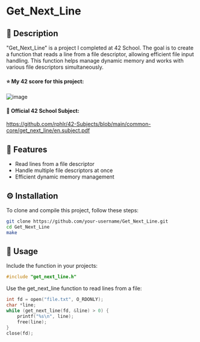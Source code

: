 # Get_Next_Line

## 📜 Description
"Get_Next_Line" is a project I completed at 42 School. The goal is to create a function that reads a line from a file descriptor, allowing efficient file input handling. This function helps manage dynamic memory and works with various file descriptors simultaneously.

#### ⭐ My 42 score for this project:
![image](https://github.com/yvann-ba/Get_Next_Line/assets/97234242/8c9961c4-94a7-4582-8cf6-8441c28fb425)

#### 📄 Official 42 School Subject:
https://github.com/rphlr/42-Subjects/blob/main/common-core/get_next_line/en.subject.pdf

## 🌟 Features
- Read lines from a file descriptor
- Handle multiple file descriptors at once
- Efficient dynamic memory management

## ⚙️ Installation

To clone and compile this project, follow these steps:

```bash
git clone https://github.com/your-username/Get_Next_Line.git
cd Get_Next_Line
make
```
## 🚀 Usage
Include the function in your projects:
```c
#include "get_next_line.h"
```
Use the get_next_line function to read lines from a file:
```c
int fd = open("file.txt", O_RDONLY);
char *line;
while (get_next_line(fd, &line) > 0) {
    printf("%s\n", line);
    free(line);
}
close(fd);
```
